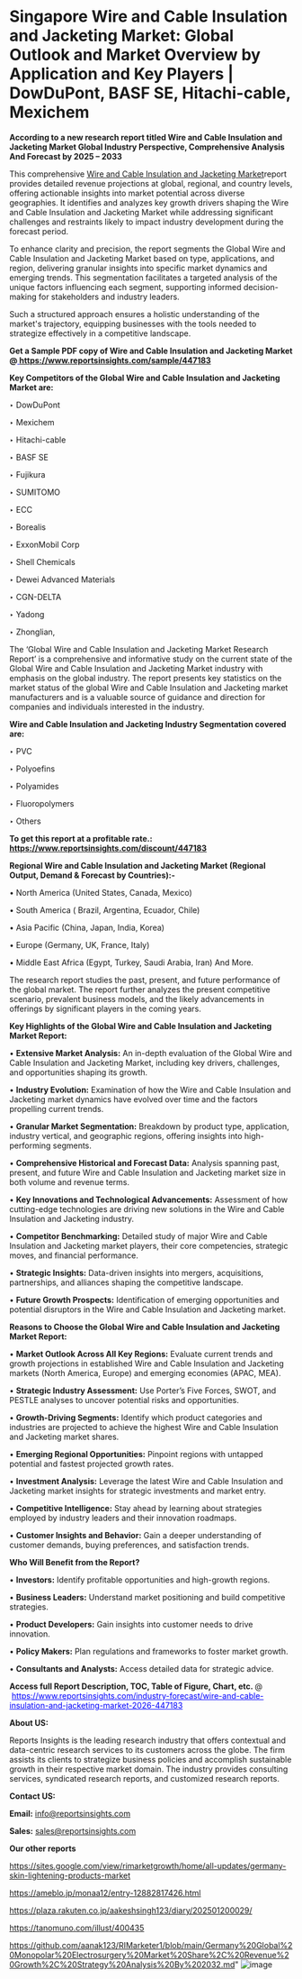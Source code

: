 # Singapore Wire and Cable Insulation and Jacketing Market: Global Outlook and Market Overview by Application and Key Players | DowDuPont, BASF SE, Hitachi-cable, Mexichem

<strong>According to a new research report titled Wire and Cable Insulation and Jacketing Market Global Industry Perspective, Comprehensive Analysis And Forecast by 2025 – 2033</strong>

This comprehensive <a href=https://www.reportsinsights.com/sample/447183>Wire and Cable Insulation and Jacketing Market</a>report provides detailed revenue projections at global, regional, and country levels, offering actionable insights into market potential across diverse geographies. It identifies and analyzes key growth drivers shaping the Wire and Cable Insulation and Jacketing Market while addressing significant challenges and restraints likely to impact industry development during the forecast period.

To enhance clarity and precision, the report segments the Global Wire and Cable Insulation and Jacketing Market based on type, applications, and region, delivering granular insights into specific market dynamics and emerging trends. This segmentation facilitates a targeted analysis of the unique factors influencing each segment, supporting informed decision-making for stakeholders and industry leaders.

Such a structured approach ensures a holistic understanding of the market's trajectory, equipping businesses with the tools needed to strategize effectively in a competitive landscape.

<strong>Get a Sample PDF copy of Wire and Cable Insulation and Jacketing Market </strong><strong>@<a href=https://www.reportsinsights.com/sample/447183 style=color:#0000ff;> https://www.reportsinsights.com/sample/447183</a></strong></font>

<strong>Key Competitors of the Global Wire and Cable Insulation and Jacketing Market are:</strong>

‣ DowDuPont

‣ Mexichem

‣ Hitachi-cable

‣ BASF SE

‣ Fujikura

‣ SUMITOMO

‣ ECC

‣ Borealis

‣ ExxonMobil Corp

‣ Shell Chemicals

‣ Dewei Advanced Materials

‣ CGN-DELTA

‣ Yadong

‣ Zhonglian,

The ‘Global Wire and Cable Insulation and Jacketing Market Research Report’ is a comprehensive and informative study on the current state of the Global Wire and Cable Insulation and Jacketing Market industry with emphasis on the global industry. The report presents key statistics on the market status of the global Wire and Cable Insulation and Jacketing market manufacturers and is a valuable source of guidance and direction for companies and individuals interested in the industry.

<strong>Wire and Cable Insulation and Jacketing Industry Segmentation covered are:</strong>

‣ PVC

‣ Polyoefins

‣ Polyamides

‣ Fluoropolymers

‣ Others

<strong>To get this report at a profitable rate.: <a href=https://www.reportsinsights.com/discount/447183 style=color:#0000ff;>https://www.reportsinsights.com/discount/447183</a></strong></font>

<strong>Regional Wire and Cable Insulation and Jacketing Market (Regional Output, Demand &amp; Forecast by Countries):-</strong>

• North America (United States, Canada, Mexico)

• South America ( Brazil, Argentina, Ecuador, Chile)

• Asia Pacific (China, Japan, India, Korea)

• Europe (Germany, UK, France, Italy)

• Middle East Africa (Egypt, Turkey, Saudi Arabia, Iran) And More.

The research report studies the past, present, and future performance of the global market. The report further analyzes the present competitive scenario, prevalent business models, and the likely advancements in offerings by significant players in the coming years.

<strong>Key Highlights of the Global Wire and Cable Insulation and Jacketing Market Report:</strong>

• <strong>Extensive Market Analysis:</strong> An in-depth evaluation of the Global Wire and Cable Insulation and Jacketing Market, including key drivers, challenges, and opportunities shaping its growth.

• <strong>Industry Evolution:</strong> Examination of how the Wire and Cable Insulation and Jacketing market dynamics have evolved over time and the factors propelling current trends.

• <strong>Granular Market Segmentation:</strong> Breakdown by product type, application, industry vertical, and geographic regions, offering insights into high-performing segments.

• <strong>Comprehensive Historical and Forecast Data:</strong> Analysis spanning past, present, and future Wire and Cable Insulation and Jacketing market size in both volume and revenue terms.

• <strong>Key Innovations and Technological Advancements:</strong> Assessment of how cutting-edge technologies are driving new solutions in the Wire and Cable Insulation and Jacketing industry.

• <strong>Competitor Benchmarking:</strong> Detailed study of major Wire and Cable Insulation and Jacketing market players, their core competencies, strategic moves, and financial performance.

• <strong>Strategic Insights:</strong> Data-driven insights into mergers, acquisitions, partnerships, and alliances shaping the competitive landscape.

• <strong>Future Growth Prospects:</strong> Identification of emerging opportunities and potential disruptors in the Wire and Cable Insulation and Jacketing market.

<strong>Reasons to Choose the Global Wire and Cable Insulation and Jacketing Market Report:</strong>

• <strong>Market Outlook Across All Key Regions:</strong> Evaluate current trends and growth projections in established Wire and Cable Insulation and Jacketing markets (North America, Europe) and emerging economies (APAC, MEA).

• <strong>Strategic Industry Assessment:</strong> Use Porter’s Five Forces, SWOT, and PESTLE analyses to uncover potential risks and opportunities.

• <strong>Growth-Driving Segments:</strong> Identify which product categories and industries are projected to achieve the highest Wire and Cable Insulation and Jacketing market shares.

• <strong>Emerging Regional Opportunities:</strong> Pinpoint regions with untapped potential and fastest projected growth rates.

• <strong>Investment Analysis:</strong> Leverage the latest Wire and Cable Insulation and Jacketing market insights for strategic investments and market entry.

• <strong>Competitive Intelligence:</strong> Stay ahead by learning about strategies employed by industry leaders and their innovation roadmaps.

• <strong>Customer Insights and Behavior:</strong> Gain a deeper understanding of customer demands, buying preferences, and satisfaction trends.

<strong>Who Will Benefit from the Report?</strong>

• <strong>Investors:</strong> Identify profitable opportunities and high-growth regions.

• <strong>Business Leaders:</strong> Understand market positioning and build competitive strategies.

• <strong>Product Developers:</strong> Gain insights into customer needs to drive innovation.

• <strong>Policy Makers:</strong> Plan regulations and frameworks to foster market growth.

• <strong>Consultants and Analysts:</strong> Access detailed data for strategic advice.
</ul>
<strong>Access full Report Description, TOC, Table of Figure, Chart, etc. </strong>@  <a href=https://www.reportsinsights.com/industry-forecast/wire-and-cable-insulation-and-jacketing-market-2026-447183 style=color:#0000ff;>https://www.reportsinsights.com/industry-forecast/wire-and-cable-insulation-and-jacketing-market-2026-447183</a></font>

<strong><strong>About US</strong>:</strong>

Reports Insights is the leading research industry that offers contextual and data-centric research services to its customers across the globe. The firm assists its clients to strategize business policies and accomplish sustainable growth in their respective market domain. The industry provides consulting services, syndicated research reports, and customized research reports.

<strong>Contact US:</strong>

<p class=""""><b>Email:</b> <a href=mailto:info@reportsinsights.com>info@reportsinsights.com</a></p>
<p class=""""><b>Sales:</b> <a href=mailto:sales@reportsinsights.com>sales@reportsinsights.com</a></p>

<strong>Our other reports</strong>

<a href=https://sites.google.com/view/rimarketgrowth/home/all-updates/germany-skin-lightening-products-market>https://sites.google.com/view/rimarketgrowth/home/all-updates/germany-skin-lightening-products-market</a>

<a href=https://ameblo.jp/monaa12/entry-12882817426.html>https://ameblo.jp/monaa12/entry-12882817426.html</a>

<a href=https://plaza.rakuten.co.jp/aakeshsingh123/diary/202501200029/>https://plaza.rakuten.co.jp/aakeshsingh123/diary/202501200029/</a>

<a href=https://tanomuno.com/illust/400435>https://tanomuno.com/illust/400435</a>

<a href=https://github.com/aanak123/RIMarketer1/blob/main/Germany%20Global%20Monopolar%20Electrosurgery%20Market%20Share%2C%20Revenue%20Growth%2C%20Strategy%20Analysis%20By%202032.md>https://github.com/aanak123/RIMarketer1/blob/main/Germany%20Global%20Monopolar%20Electrosurgery%20Market%20Share%2C%20Revenue%20Growth%2C%20Strategy%20Analysis%20By%202032.md</a>"
![image](https://github.com/user-attachments/assets/6b7d2fa6-6bb9-4a82-ae5e-6ceb153cbf17)
